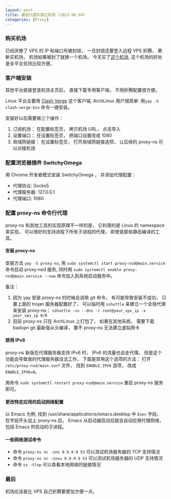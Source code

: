 ```yaml
---
layout: post
title: 最佳代理实践之机场 (2023-06-04)
categories: [Proxy]
---
```


### 购买机场
已经厌倦了 VPS 的 IP 和端口号被封锁， 一旦封锁还要登入远程 VPS 折腾， 果断买机场， 机场如果被封了就换一个机场。
今天买了[这个机场](https://jisumax.net/), 这个机场的好处是全平台支持比较方便。

### 客户端安装
其他平台直接登录机场主页后， 直接下载专用客户端， 不用折腾配置很方便。

Linux 平台主要用 [Clash Verge](https://github.com/zzzgydi/clash-verge) 这个客户端, ArchLinux 用户很简单: 用```yay -S clash-verge-bin``` 命令一键安装。

安装好以后需要做三个操作：
1. 订阅机场： 在配置标签页， 拷贝机场 URL， 点击导入
2. 设置端口： 在设置标签页， 把端口设置改成 1080
3. 局域网链接： 在设置标签页， 打开局域网链接选项， 让后续的 proxy-ns 可以对接机场

### 配置浏览器插件 SwitchyOmega
用 Chrome 开发者模式安装 SwitchyOmega ， 并添加代理配置：

* 代理协议: Socks5
* 代理服务器: 127.0.0.1
* 代理端口: 1080

### 配置 proxy-ns 命令行代理
proxy-ns 和其他工具的实现原理不一样的是， 它利用的是 Linux 的 namespace 来实现， 可以很好的支持进程下所有子进程的代理， 即使是那些静态编译的工具。

#### 安装 proxy-ns

安装方法 `yay -S proxy-ns`, 用 `sudo systemctl start proxy-nsd@main.service` 命令启动 proxy-nsd 服务, 同时用 `sudo systemctl enable proxy-nsd@main.service --now` 命令加入到系统启动服务中。

备注： 

1. 因为 yay 安装 proxy-ns 的时候会调用 git 命令， 有可能导致安装不成功， 只要上面的 trojan 服务器配置好了， 可以临时用 ```sshuttle``` 来建立一个全局代理来安装 proxy-ns： ```sshuttle -vv --dns -r root@your_vps_ip -x your_vps_ip 0/0```
2. 目前 proxy-ns 只在 ArchLinux 上打包了， 如果在其他系统， 需要下载 badvpn git 最新版从头编译， 要不 proxy-ns 无法建立虚拟网卡

#### 禁用 IPv6

proxy-ns 新版在代理服务器支持 IPv6 时， IPv6 的流量也会走代理。 但是这个功能会导致我的代理服务器没法工作， 下面是禁用这个选项的方法： 打开 ```/etc/proxy-nsd/main.conf``` 文件， 找到 ```ENABLE_IPV6``` 选项， 改成 ```ENABLE_IPV6=0```。

用命令 ```sudo systemctl restart proxy-nsd@main.service``` 重启 proxy-ns 服务即可。

#### 更改特定应用的启动网络配置

以 Emacs 为例, 找到 /usr/share/applications/emacs.desktop 中 `Exec` 字段， 在字段开头加上 proxy-ns 后， Emacs 从启动器启动后就会自动应用代理网络， 包括 Emacs 所启动的子进程。

#### 一些网络测试命令
* 命令 `proxy-ns nc -znv 9.9.9.9 53` 可以测试机场服务器的 TCP 支持情况
* 命令 `proxy-ns nc -znvu 9.9.9.9 53` 可以测试机场服务器的 UDP 支持情况
* 命令 `ss -tlnp` 可以查看本地网络的链接情况

### 最后
机场应该是比 VPS 自己折腾要更加方便一点。 
